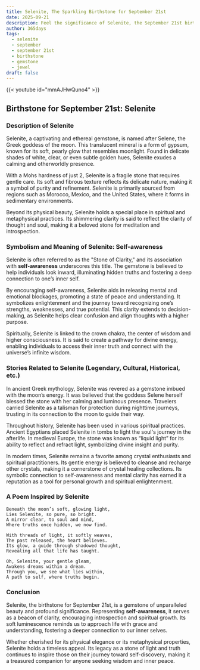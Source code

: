 ```yaml
---
title: Selenite, The Sparkling Birthstone for September 21st
date: 2025-09-21
description: Feel the significance of Selenite, the September 21st birthstone symbolizing Self-awareness. Let its beauty and meaning brighten your day.
author: 365days
tags:
  - selenite
  - september
  - september 21st
  - birthstone
  - gemstone
  - jewel
draft: false
---
```


{{< youtube id="mmAJHwQuno4" >}}

## Birthstone for September 21st: Selenite

### Description of Selenite

Selenite, a captivating and ethereal gemstone, is named after Selene, the Greek goddess of the moon. This translucent mineral is a form of gypsum, known for its soft, pearly glow that resembles moonlight. Found in delicate shades of white, clear, or even subtle golden hues, Selenite exudes a calming and otherworldly presence.

With a Mohs hardness of just 2, Selenite is a fragile stone that requires gentle care. Its soft and fibrous texture reflects its delicate nature, making it a symbol of purity and refinement. Selenite is primarily sourced from regions such as Morocco, Mexico, and the United States, where it forms in sedimentary environments.

Beyond its physical beauty, Selenite holds a special place in spiritual and metaphysical practices. Its shimmering clarity is said to reflect the clarity of thought and soul, making it a beloved stone for meditation and introspection.

### Symbolism and Meaning of Selenite: Self-awareness

Selenite is often referred to as the "Stone of Clarity," and its association with **self-awareness** underscores this title. The gemstone is believed to help individuals look inward, illuminating hidden truths and fostering a deep connection to one’s inner self.

By encouraging self-awareness, Selenite aids in releasing mental and emotional blockages, promoting a state of peace and understanding. It symbolizes enlightenment and the journey toward recognizing one’s strengths, weaknesses, and true potential. This clarity extends to decision-making, as Selenite helps clear confusion and align thoughts with a higher purpose.

Spiritually, Selenite is linked to the crown chakra, the center of wisdom and higher consciousness. It is said to create a pathway for divine energy, enabling individuals to access their inner truth and connect with the universe’s infinite wisdom.

### Stories Related to Selenite (Legendary, Cultural, Historical, etc.)

In ancient Greek mythology, Selenite was revered as a gemstone imbued with the moon’s energy. It was believed that the goddess Selene herself blessed the stone with her calming and luminous presence. Travelers carried Selenite as a talisman for protection during nighttime journeys, trusting in its connection to the moon to guide their way.

Throughout history, Selenite has been used in various spiritual practices. Ancient Egyptians placed Selenite in tombs to light the soul's journey in the afterlife. In medieval Europe, the stone was known as “liquid light” for its ability to reflect and refract light, symbolizing divine insight and purity.

In modern times, Selenite remains a favorite among crystal enthusiasts and spiritual practitioners. Its gentle energy is believed to cleanse and recharge other crystals, making it a cornerstone of crystal healing collections. Its symbolic connection to self-awareness and mental clarity has earned it a reputation as a tool for personal growth and spiritual enlightenment.

### A Poem Inspired by Selenite

```
Beneath the moon’s soft, glowing light,  
Lies Selenite, so pure, so bright.  
A mirror clear, to soul and mind,  
Where truths once hidden, we now find.  

With threads of light, it softly weaves,  
The past released, the heart believes.  
Its glow, a guide through shadowed thought,  
Revealing all that life has taught.  

Oh, Selenite, your gentle gleam,  
Awakens dreams within a dream.  
Through you, we see what lies within,  
A path to self, where truths begin.
```

### Conclusion

Selenite, the birthstone for September 21st, is a gemstone of unparalleled beauty and profound significance. Representing **self-awareness**, it serves as a beacon of clarity, encouraging introspection and spiritual growth. Its soft luminescence reminds us to approach life with grace and understanding, fostering a deeper connection to our inner selves.

Whether cherished for its physical elegance or its metaphysical properties, Selenite holds a timeless appeal. Its legacy as a stone of light and truth continues to inspire those on their journey toward self-discovery, making it a treasured companion for anyone seeking wisdom and inner peace.